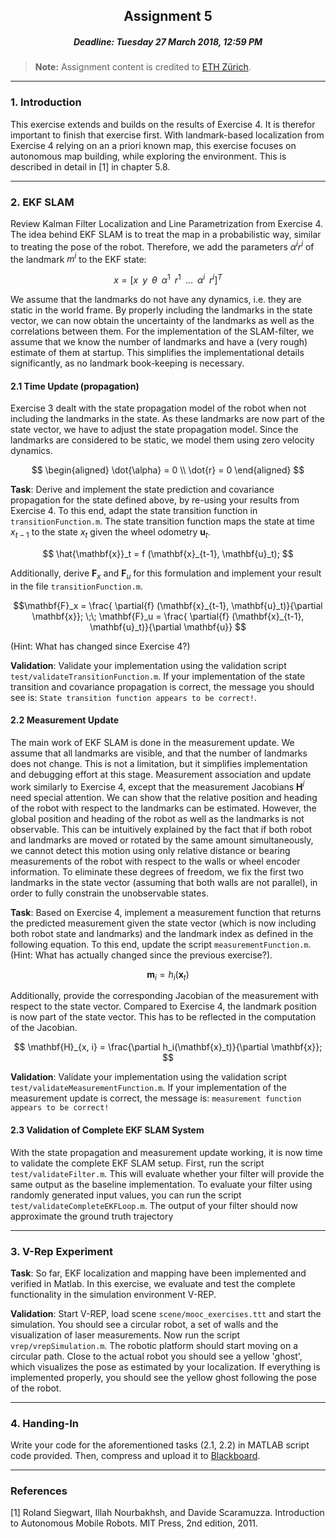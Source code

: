 ## <center>Assignment 5</center>

##### <center>Deadline: Tuesday 27 March 2018, 12:59 PM</center>

> **Note:** Assignment content is credited to [ETH Zürich](http://www.asl.ethz.ch/education/lectures/autonomous_mobile_robots/spring-2017.html).

---
### 1. Introduction

This exercise extends and builds on the results of Exercise 4. It is therefor important to finish that exercise first. With landmark-based localization from Exercise 4 relying on an a priori known map, this exercise focuses on autonomous map building, while exploring the environment. This is described in detail in \[1\] in chapter 5.8.

---
### 2. EKF SLAM


Review Kalman Filter Localization and Line Parametrization from Exercise 4. The idea behind EKF SLAM is to treat the map in a probabilistic way, similar to treating the pose of the robot. Therefore, we add the parameters $\alpha^i r^i$ of the landmark $m^i$ to the EKF state:

$$
x = [x \;\; y \;\; \theta \;\; \alpha^1 \;\; r^1 \;\; ... \;\; \alpha^i \;\; r^i]^T
$$

We assume that the landmarks do not have any dynamics, i.e. they are static in the world frame. By properly including the landmarks in the state vector, we can now obtain the uncertainty of the landmarks as well as the correlations between them. For the implementation of the SLAM-filter, we assume that we know the number of landmarks and have a (very rough) estimate of them at startup. This simplifies the implementational details significantly, as no landmark book-keeping is necessary.

#### 2.1 Time Update (propagation)

Exercise 3 dealt with the state propagation model of the robot when not including the landmarks in the state. As these landmarks are now part of the state vector, we have to adjust the state propagation model. Since the landmarks are considered to be static, we model them using zero velocity dynamics.

$$
\begin{aligned}
\dot{\alpha} = 0
\\
 \dot{r} = 0
\end{aligned}
$$

**Task**: Derive and implement the state prediction and covariance propagation for the state defined above, by re-using your results from Exercise 4. To this end, adapt the state transition function in `transitionFunction.m`. The state transition function maps the state at time $x_{t-1}$ to the state $x_t$ given the wheel odometry $\mathbf{u}_t$.

$$
\hat{\mathbf{x}}_t = f (\mathbf{x}_{t-1}, \mathbf{u}_t);
$$

Additionally, derive $\mathbf{F}_x$ and $\mathbf{F}_u$ for this formulation and implement your result in the file `transitionFunction.m`.

$$\mathbf{F}_x = \frac{ \partial{f} (\mathbf{x}_{t-1}, \mathbf{u}_t)}{\partial \mathbf{x}}; \;\;  \mathbf{F}_u = \frac{ \partial{f} (\mathbf{x}_{t-1}, \mathbf{u}_t)}{\partial \mathbf{u}}
$$ 

(Hint: What has changed since Exercise 4?) 

**Validation**: Validate your implementation using the validation script `test/validateTransitionFunction.m`. If your implementation of the state transition and covariance propagation is correct, the message you should see is: `State transition function appears to be correct!`.

#### 2.2 Measurement Update

The main work of EKF SLAM is done in the measurement update. We assume that all landmarks are visible, and that the number of landmarks does not change. This is not a limitation, but it simplifies implementation and debugging effort at this stage. Measurement association and update work similarly to Exercise 4, except that the measurement Jacobians $\mathbf{H}^i$ need special attention.
We can show that the relative position and heading of the robot with respect to the landmarks can be estimated. However, the global position and heading of the robot as well as the landmarks is not observable. This can be intuitively explained by the fact that if both robot and landmarks are moved or rotated by the same amount simultaneously, we cannot detect this motion using only relative distance or bearing measurements of the robot with respect to the walls or wheel encoder information. To eliminate these degrees of freedom, we fix the first two landmarks in the state vector (assuming that both walls are not parallel), in order to fully constrain the unobservable states.

**Task**: Based on Exercise 4, implement a measurement function that returns the predicted measurement given the state vector (which is now including both robot state and landmarks) and the landmark index as defined in the following equation. To this end, update the script `measurementFunction.m`. (Hint: What has actually changed since the previous exercise?).

$$
\mathbf{m}_i = h_i(\mathbf{x}_t)
$$

Additionally, provide the corresponding Jacobian of the measurement with respect to the state vector. Compared to Exercise 4, the landmark position is now part of the state vector. This has to be reflected in the computation of the Jacobian.

$$
\mathbf{H}_{x, i} = \frac{\partial h_i(\mathbf{x}_t)}{\partial \mathbf{x}};
$$

**Validation**: Validate your implementation using the validation script `test/validateMeasurementFunction.m`. If your implementation of the measurement update is correct, the message is: `measurement function appears to be correct!`

#### 2.3 Validation of Complete EKF SLAM System

With the state propagation and measurement update working, it is now time to validate the complete EKF SLAM setup. First, run the script `test/validateFilter.m`. This will evaluate whether your filter will provide the same output as the baseline implementation. To evaluate your filter using randomly generated input values, you can run the script `test/validateCompleteEKFLoop.m`. The output of your filter should now approximate the ground truth trajectory

---
### 3. V-Rep Experiment

**Task**: So far, EKF localization and mapping have been implemented and verified in Matlab. In this exercise, we evaluate and test the complete functionality in the simulation environment V-REP.

**Validation**: Start V-REP, load scene `scene/mooc_exercises.ttt` and start the simulation. You should see a circular robot, a set of walls and the visualization of laser measurements. Now run the script `vrep/vrepSimulation.m`. The robotic platform should start moving on a circular path. Close to the actual robot you should see a yellow 'ghost', which visualizes the pose as estimated by your localization. If everything is implemented properly, you should see the yellow ghost following the pose of the robot.

---
### 4. Handing-In

Write your code for the aforementioned tasks (2.1, 2.2) in MATLAB script code provided. Then, compress and upload it to [Blackboard](blackboard.uva.nl/).

---
### References
[1] Roland Siegwart, Illah Nourbakhsh, and Davide Scaramuzza. Introduction to Autonomous Mobile Robots. MIT Press, 2nd edition, 2011.
